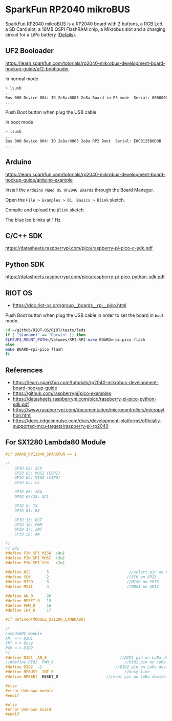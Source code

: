 # SparkFun RP2040 mikroBUS

[SparkFun RP2040 mikroBUS](https://www.sparkfun.com/products/18721) is a RP2040 board with 2 buttons, a RGB Led, a SD Card slot, a 16MB QSPI FlashRAM chip, a Mikrobus slot and a charging circuit for a LiPo battery ([Details](https://learn.sparkfun.com/tutorials/rp2040-mikrobus-development-board-hookup-guide/hardware-overview)).

## UF2 Booloader

https://learn.sparkfun.com/tutorials/rp2040-mikrobus-development-board-hookup-guide/uf2-bootloader

In normal mode
```bash
> lsusb
...
Bus 000 Device 004: ID 2e8a:0005 2e8a Board in FS mode  Serial: 000000000000
...
```

Push Boot button when plug the USB cable

In boot mode

```bash
> lsusb
...
Bus 000 Device 004: ID 2e8a:0003 2e8a RP2 Boot  Serial: E0C9125B0D9B
...
```

## Arduino

https://learn.sparkfun.com/tutorials/rp2040-mikrobus-development-board-hookup-guide/arduino-example

Install the `Arduino MBed OS RP2040 Boards`  through the Board Manager.

Open the `File > Examples > 01. Basics > Blink` sketch.

Compile and upload the `Blink` sketch.

The blue led blinks at 1 Hz


## C/C++ SDK
https://datasheets.raspberrypi.com/pico/raspberry-pi-pico-c-sdk.pdf

## Python SDK
https://datasheets.raspberrypi.com/pico/raspberry-pi-pico-python-sdk.pdf

## RIOT OS
* https://doc.riot-os.org/group__boards__rpi__pico.html

Push Boot button when plug the USB cable in order to set the board in `boot` mode.

```bash
cd ~/github/RIOT-OS/RIOT/tests/leds
if [ "$(uname)" == "Darwin" ]; then
ELF2UF2_MOUNT_PATH=/Volumes/RPI-RP2 make BOARD=rpi-pico flash
else
make BOARD=rpi-pico flash
fi
```

## References

* https://learn.sparkfun.com/tutorials/rp2040-mikrobus-development-board-hookup-guide
* https://github.com/raspberrypi/pico-examples
* https://datasheets.raspberrypi.com/pico/raspberry-pi-pico-python-sdk.pdf
* https://www.raspberrypi.com/documentation/microcontrollers/micropython.html
* https://docs.edgeimpulse.com/docs/development-platforms/officially-supported-mcu-targets/raspberry-pi-rp2040


## For SX1280 Lambda80 Module

```h
#if BOARD_RPI2040_SPARKFUN == 1

/*
    GPIO 02: SCK
    GPIO 03: MOSI (COPI)
    GPIO 04: MISO (CIPO)
    GPIO 05: CS

    GPIO 06: SDA
    GPIO 07/23: SCL

    GPIO 0: TX
    GPIO 01: RX

    GPIO 13: RST
    GPIO 16: PWM
    GPIO 17: INT
    GPIO 26: AN

*/
// SPI
#define PIN_SPI_MISO  (4u)
#define PIN_SPI_MOSI  (3u)
#define PIN_SPI_SCK   (2u)
    
#define NSS       5                                   //select pin on LoRa device
#define SCK       2                                  //SCK on SPI3
#define MISO      3                                  //MISO on SPI3 
#define MOSI      4                                  //MOSI on SPI3 

#define AN_0      26
#define RESET_0   13
#define PWM_0     16
#define INT_0     17

#if defined(MODULE_SX1280_LAMBDA80)

/*
Lambda80C module
AN  <-> DIO1
INT <-> Busy
PWM <-> DIO2
*/
#define DIO1  AN_0                                //DIO1 pin on LoRa device, used for RX and TX done 
//#define DIO2  PWM_0                               //DIO2 pin on LoRa device, normally not used so set to -1 
#define DIO2  -1                                //DIO2 pin on LoRa device, normally not used so set to -1 
#define RFBUSY  INT_0                               //busy line
#define NRESET  RESET_0                     //reset pin on LoRa device

#else
#error Unknown module
#endif

#else
#error Unknown board
#endif
```
